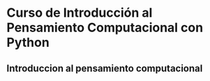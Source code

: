 # Curso de Introducción al Pensamiento Computacional con Python

## Introduccion al pensamiento computacional

